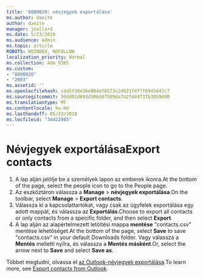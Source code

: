 ```yaml
---
title: '8000020: névjegyek exportálása'
ms.author: daeite
author: daeite
manager: joallard
ms.date: 5/23/2019
ms.audience: Admin
ms.topic: article
ROBOTS: NOINDEX, NOFOLLOW
localization_priority: Normal
ms.collection: Adm_O365
ms.custom:
- "8000020"
- "2003"
ms.assetid: ''
ms.openlocfilehash: cda5f38436e00def8573c2d921f4f7f0945d47c7
ms.sourcegitcommit: 3ddd01d693d306d47509da7a2fd44737b3059dd0
ms.translationtype: MT
ms.contentlocale: hu-HU
ms.lasthandoff: 05/23/2019
ms.locfileid: "34422985"
---
```

# <a name="export-contacts"></a><span data-ttu-id="fc945-102">Névjegyek exportálása</span><span class="sxs-lookup"><span data-stu-id="fc945-102">Export contacts</span></span>

1. <span data-ttu-id="fc945-103">A lap alján jelölje be a személyek lapon az emberek ikonra.</span><span class="sxs-lookup"><span data-stu-id="fc945-103">At the bottom of the page, select the people icon to go to the People page.</span></span>
2. <span data-ttu-id="fc945-104">Az eszköztáron válassza a **Manage** > **névjegyek exportálása**.</span><span class="sxs-lookup"><span data-stu-id="fc945-104">On the toolbar, select **Manage** > **Export contacts**.</span></span> 
3. <span data-ttu-id="fc945-105">Válassza ki a kapcsolattartókat, vagy csak az ügyfelek exportálása egy adott mappát, és válassza az **Exportálás**.</span><span class="sxs-lookup"><span data-stu-id="fc945-105">Choose to export all contacts or only contacts from a specific folder, and then select **Export**.</span></span>
4. <span data-ttu-id="fc945-106">A lap alján az alapértelmezett letöltési mappa **mentése** "contacts.csv" mentése lehetőséget.</span><span class="sxs-lookup"><span data-stu-id="fc945-106">At the bottom of the page, select **Save** to save "contacts.csv" in your default Downloads folder.</span></span> <span data-ttu-id="fc945-107">Vagy válassza a **Mentés** melletti nyílra, és válassza a **Mentés másként**.</span><span class="sxs-lookup"><span data-stu-id="fc945-107">Or, select the arrow next to **Save** and select **Save as**.</span></span>

<span data-ttu-id="fc945-108">Többet megtudni, olvassa el [az Outlook-névjegyek exportálása](https://support.office.com/article/10f09abd-643c-4495-bb80-543714eca73f#ID0EAACAAA=Outlook_on_the_web).</span><span class="sxs-lookup"><span data-stu-id="fc945-108">To learn more, see [Export contacts from Outlook](https://support.office.com/article/10f09abd-643c-4495-bb80-543714eca73f#ID0EAACAAA=Outlook_on_the_web).</span></span>

